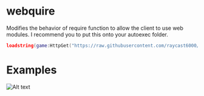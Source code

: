 # webquire
Modifies the behavior of require function to allow the client to use web modules.
I recommend you to put this onto your autoexec folder.
```lua
loadstring(game:HttpGet("https://raw.githubusercontent.com/raycast6000/webquire/main/main.luau"))()
```
# Examples
![Alt text](https://i.imgur.com/JXnRazI.jpg "This is the module that we want to require.")
